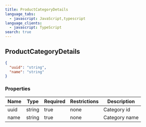 ```yaml
---
title: ProductCategoryDetails
language_tabs:
  - javascript: JavaScript,typescript
language_clients:
  - javascript: TypeScript
search: true
---
```


<h2 id="tocS_ProductCategoryDetails">ProductCategoryDetails</h2>

<!-- backwards compatibility -->

<a id="schemaproductcategorydetails"></a>
<a id="schema_ProductCategoryDetails"></a>
<a id="tocSproductcategorydetails"></a>
<a id="tocsproductcategorydetails"></a>

```json
{
  "uuid": "string",
  "name": "string"
}
```

### Properties

| Name | Type   | Required | Restrictions | Description   |
| ---- | ------ | -------- | ------------ | ------------- |
| uuid | string | true     | none         | Category id   |
| name | string | true     | none         | Category name |
